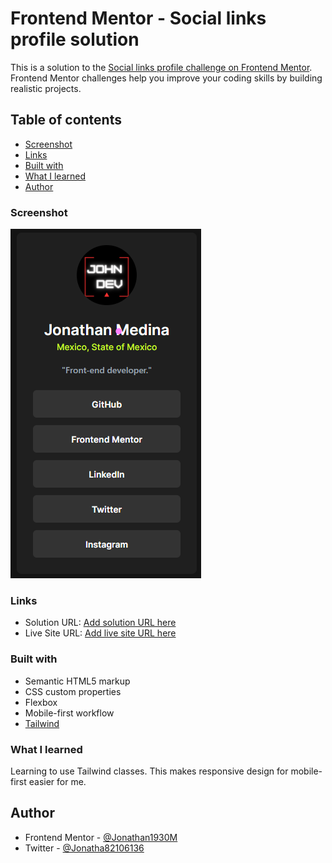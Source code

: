 # Frontend Mentor - Social links profile solution

This is a solution to the [Social links profile challenge on Frontend Mentor](https://www.frontendmentor.io/challenges/social-links-profile-UG32l9m6dQ). Frontend Mentor challenges help you improve your coding skills by building realistic projects. 

## Table of contents

  - [Screenshot](#screenshot)
  - [Links](#links)
  - [Built with](#built-with)
  - [What I learned](#what-i-learned)
- [Author](#author)

### Screenshot

![](./assets/images/Screen-links.png)


### Links

- Solution URL: [Add solution URL here](https://your-solution-url.com)
- Live Site URL: [Add live site URL here](https://your-live-site-url.com)

### Built with

- Semantic HTML5 markup
- CSS custom properties
- Flexbox
- Mobile-first workflow
- [Tailwind](https://tailwindcss.com/) 


### What I learned

Learning to use Tailwind classes.
This makes responsive design for mobile-first easier for me.

## Author

- Frontend Mentor - [@Jonathan1930M](https://www.frontendmentor.io/profile/Jonathan1930M)
- Twitter - [@Jonatha82106136](https://twitter.com/Jonatha82106136)
